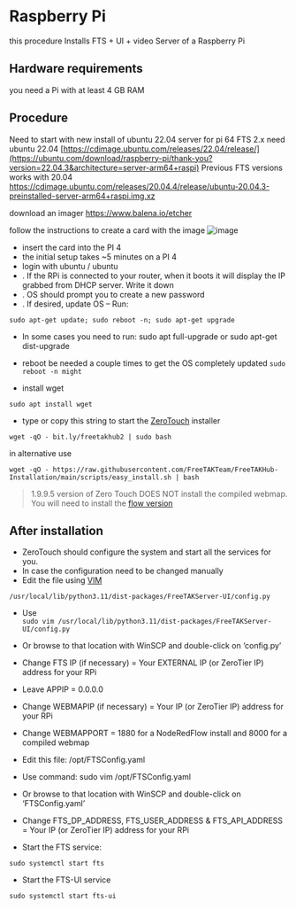 # Raspberry Pi

this procedure Installs FTS + UI + video Server of a Raspberry Pi

## Hardware requirements
you need a Pi with at least 4 GB RAM

## Procedure
Need to start with new install of ubuntu 22.04 server for pi 64 FTS 2.x need ubuntu 22.04
[https://cdimage.ubuntu.com/releases/22.04/release/](https://ubuntu.com/download/raspberry-pi/thank-you?version=22.04.3&architecture=server-arm64+raspi)
Previous FTS versions works with 20.04
https://cdimage.ubuntu.com/releases/20.04.4/release/ubuntu-20.04.3-preinstalled-server-arm64+raspi.img.xz


download an imager
<https://www.balena.io/etcher>

follow the instructions to create a card with the image
![image](https://github.com/FreeTAKTeam/FreeTAKServer-User-Docs/assets/60719165/cdfbab6a-783f-4107-9d3c-ea8c1197500a)

 * insert the card into the PI 4
 * the initial setup takes ~5 minutes on a PI 4
 * login with ubuntu / ubuntu
 * . If the RPi is connected to your router, when it boots it will display the IP grabbed from DHCP server. Write it down
 * . OS should prompt you to create a new password
 * . If desired, update OS – Run: 
```
sudo apt-get update; sudo reboot -n; sudo apt-get upgrade
```
 * In some cases you need to run: sudo apt full-upgrade or sudo apt-get dist-upgrade
 *   reboot be needed a couple times to get the OS completely updated
```sudo reboot -n might```

 * install wget
```
sudo apt install wget
```
 * type or copy this string to start the [ZeroTouch](https://freetakteam.github.io/FreeTAKServer-User-Docs/Installation/Ansible/ZeroTouchInstall/) installer
```
wget -qO - bit.ly/freetakhub2 | sudo bash
```
in alternative use

```
wget -qO - https://raw.githubusercontent.com/FreeTAKTeam/FreeTAKHub-Installation/main/scripts/easy_install.sh | bash
```
> 1.9.9.5 version of Zero Touch DOES NOT install the compiled webmap. You will need to install the [flow version](https://freetakteam.github.io/FreeTAKServer-User-Docs/FreeTAKHub/WebMap/Installation/)

## After installation
 * ZeroTouch should configure the system and start all the services for you. 
 * In case the configuration need to be changed manually 
 *  Edit the file using [VIM](https://freetakteam.github.io/FreeTAKServer-User-Docs/administration/usingConsole/) 
 
 ```/usr/local/lib/python3.11/dist-packages/FreeTAKServer-UI/config.py``` 
 * Use  
```sudo vim /usr/local/lib/python3.11/dist-packages/FreeTAKServer-UI/config.py```
 
 * Or browse to that location with WinSCP and double-click on ‘config.py’
 * Change FTS IP (if necessary) = Your EXTERNAL IP (or ZeroTier IP) address for your RPi
 * Leave APPIP = 0.0.0.0 
 *  Change WEBMAPIP (if necessary) = Your IP (or ZeroTier IP) address for your RPi
 *  Change WEBMAPPORT = 1880 for a NodeRedFlow install and 8000 for a compiled webmap
 * Edit this file: /opt/FTSConfig.yaml
 *  Use command: sudo vim /opt/FTSConfig.yaml
*  Or browse to that location with WinSCP and double-click on ‘FTSConfig.yaml’
* Change FTS_DP_ADDRESS, FTS_USER_ADDRESS & FTS_API_ADDRESS = Your IP (or ZeroTier IP) address for your RPi
* Start the FTS service:

```sudo systemctl start fts ```

* Start the FTS-UI service

```sudo systemctl start fts-ui```
